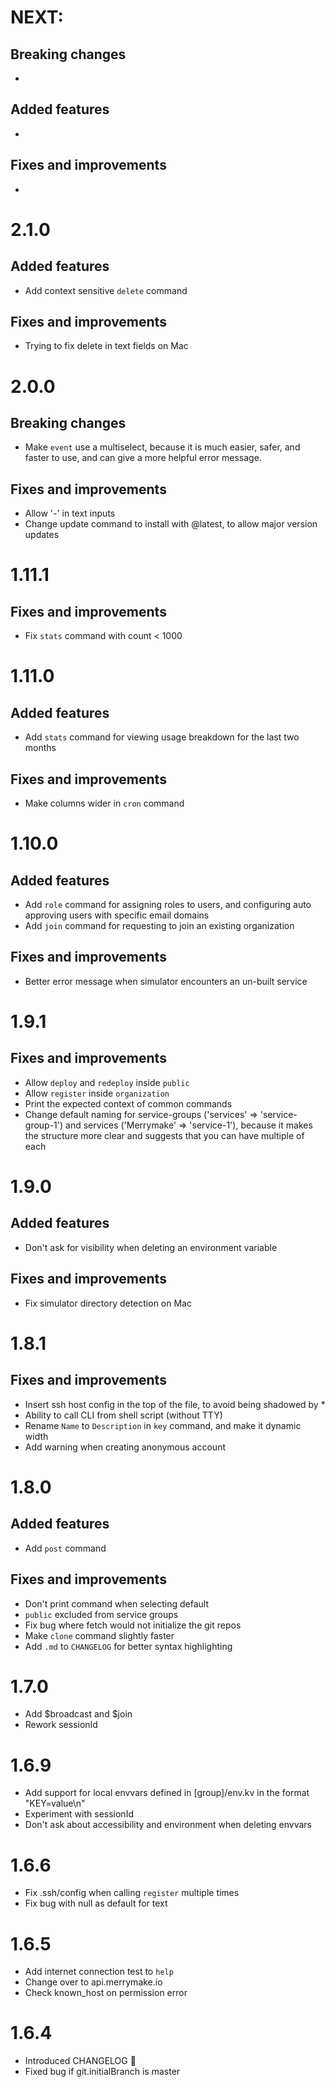 # NEXT:
## Breaking changes
-
## Added features
-
## Fixes and improvements
-

# 2.1.0
## Added features
- Add context sensitive `delete` command
## Fixes and improvements
- Trying to fix delete in text fields on Mac

# 2.0.0
## Breaking changes
- Make `event` use a multiselect, because it is much easier, safer, and faster to use, and can give a more helpful error message.
## Fixes and improvements
- Allow '-' in text inputs
- Change update command to install with @latest, to allow major version updates

# 1.11.1
## Fixes and improvements
- Fix `stats` command with count < 1000

# 1.11.0
## Added features
- Add `stats` command for viewing usage breakdown for the last two months
## Fixes and improvements
- Make columns wider in `cron` command

# 1.10.0
## Added features
- Add `role` command for assigning roles to users, and configuring auto approving users with specific email domains
- Add `join` command for requesting to join an existing organization
## Fixes and improvements
- Better error message when simulator encounters an un-built service

# 1.9.1
## Fixes and improvements
- Allow `deploy` and `redeploy` inside `public`
- Allow `register` inside `organization`
- Print the expected context of common commands
- Change default naming for service-groups ('services' => 'service-group-1') and services ('Merrymake' => 'service-1'), because it makes the structure more clear and suggests that you can have multiple of each

# 1.9.0
## Added features
- Don't ask for visibility when deleting an environment variable
## Fixes and improvements
- Fix simulator directory detection on Mac

# 1.8.1
## Fixes and improvements
- Insert ssh host config in the top of the file, to avoid being shadowed by *
- Ability to call CLI from shell script (without TTY)
- Rename `Name` to `Description` in `key` command, and make it dynamic width
- Add warning when creating anonymous account

# 1.8.0

## Added features
- Add `post` command
## Fixes and improvements
- Don't print command when selecting default
- `public` excluded from service groups
- Fix bug where fetch would not initialize the git repos
- Make `clone` command slightly faster
- Add `.md` to `CHANGELOG` for better syntax highlighting

# 1.7.0

- Add $broadcast and $join
- Rework sessionId

# 1.6.9

- Add support for local envvars defined in [group]/env.kv in the format "KEY=value\n"
- Experiment with sessionId
- Don't ask about accessibility and environment when deleting envvars

# 1.6.6

- Fix .ssh/config when calling `register` multiple times
- Fix bug with null as default for text

# 1.6.5

- Add internet connection test to `help`
- Change over to api.merrymake.io
- Check known_host on permission error

# 1.6.4

- Introduced CHANGELOG 🥳
- Fixed bug if git.initialBranch is master

